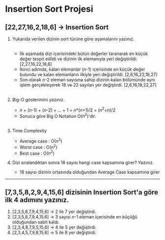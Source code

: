 # Insertion Sort Projesi
## [22,27,16,2,18,6] -> Insertion Sort
1. Yukarıda verilen dizinin sort türüne göre aşamalarını yazınız. <br> <br>
   * İlk aşamada dizi içerisindeki bütün değerler taranarak en küçük değer tespit edildi ve dizinin ilk elemanıyla yeri değiştirildi. [2,27,16,22,18,6]
   * İkinci adımda, kalan elemanlar ($n$-1) içerisinde en küçük değer bulundu ve kalan elemanların ilkiyle yeri değiştirildi. [2,6,16,22,18,27]
   * Son olarak $n$-2 eleman sayısına sahip dizinin kalan bölümünde aynı işlem gerçekleşerek 18 ve 22 sayıları yer değiştirdi. [2,6,16,18,22,27] <br><br>

2. Big-O gösterimini yazınız.
    * $n$ + ($n$-1) + ($n$-2) + ... + 1 = $n$*($n$+1)/2 = ($n^2$+n)/2
    * Sonuca göre Big O Notation O($n^2$)'dir. <br> <br>
3. Time Complexity
    * Average case : O($n^2$) 
    * Worst case : O($n^2$)
    * Best case : O($n^2$) 
4. Dizi sıralandıktan sonra  18 sayısı hangi case kapsamına girer? Yazınız.  
    * 18 sayısı dizinin ortasında olduğundan Average Case kapsamına girer
---
## [7,3,5,8,2,9,4,15,6] dizisinin Insertion Sort'a göre ilk 4 adımını yazınız.
 1. [2,3,5,8,7,9,4,15,6] -> 2 ile 7 yer değiştirdi.
 2. [2,3,5,8,7,9,4,15,6] -> 3 sayısı $n$-1 eleman içerisinde en küçüğü olduğundan sabit kaldı.
 3. [2,3,4,8,7,9,5,15,6] -> 4 ile 5 yer değiştirdi.
 4. [2,3,4,5,7,9,8,15,6] -> 5 ile 8 yer değiştirdi.


